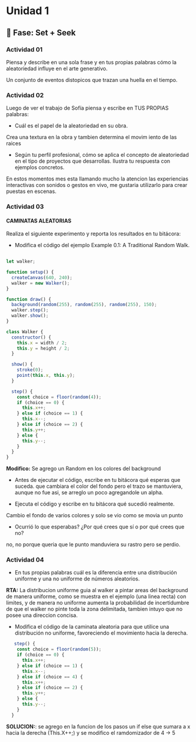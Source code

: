 # Unidad 1

## 🔎 Fase: Set + Seek

### Actividad 01

Piensa y describe en una sola frase y en tus propias palabras cómo la aleatoriedad influye en el arte generativo.

Un conjunto de eventos distopicos que trazan una huella en el tiempo.

### Actividad 02

Luego de ver el trabajo de Sofía piensa y escribe en TUS PROPIAS palabras:

- Cuál es el papel de la aleatoriedad en su obra.

Crea una textura en la obra y tambien determina el movim iento de las raices
  
- Según tu perfil profesional, cómo se aplica el concepto de aleatoriedad en el tipo de proyectos que desarrollas. Ilustra tu respuesta con ejemplos concretos.

En estos momentos mes esta llamando mucho la atencion las experiencias interactivas con sonidos o gestos en vivo, me gustaria utilizarlo para crear puestas en escenas.

### Actividad 03
#### CAMINATAS ALEATORIAS

Realiza el siguiente experimento y reporta los resultados en tu bitácora:

* Modifica el código del ejemplo Example 0.1: A Traditional Random Walk.

``` js
  
let walker;

function setup() {
  createCanvas(640, 240);
  walker = new Walker();
}

function draw() {
  background(random(255), random(255), random(255), 150);
  walker.step();
  walker.show();
}

class Walker {
  constructor() {
    this.x = width / 2;
    this.y = height / 2;
  }

  show() {
    stroke(0);
    point(this.x, this.y);
  }

  step() {
    const choice = floor(random(4));
    if (choice == 0) {
      this.x++;
    } else if (choice == 1) {
      this.x--;
    } else if (choice == 2) {
      this.y++;
    } else {
      this.y--;
    }
  }
}
```

**Modifico:** Se agrego un Random en los colores del background 
  
* Antes de ejecutar el código, escribe en tu bitácora qué esperas que suceda.
que cambiara el color del fondo pero el trazo se mantuviera, aunque no fue asi, se arreglo un poco agregandole un alpha.

* Ejecuta el código y escribe en tu bitácora qué sucedió realmente.

Cambio el fondo de varios colores y solo se vio como se movia un punto

* Ocurrió lo que esperabas? ¿Por qué crees que sí o por qué crees que no?

no, no porque queria que le punto manduviera su rastro pero se perdio.

### Actividad 04

* En tus propias palabras cuál es la diferencia entre una distribución uniforme y una no uniforme de números aleatorios.

**RTA:** La distribucion uniforme guia al walker a pintar areas del background de manera uniforme, como se muestra en el ejemplo (una linea recta) con limites, y de manera no uniforme aumenta la probabilidad de incertidumbre de que el walker no pinte toda la zona delimitada, tambien intuyo que no posee una direccion concisa.

* Modifica el código de la caminata aleatoria para que utilice una distribución no uniforme, favoreciendo el movimiento hacia la derecha.
``` js
   step() {
    const choice = floor(random(5));
    if (choice == 0) {
      this.x++;
    } else if (choice == 1) {
      this.x--;
    } else if (choice == 4) {
      this.x++;
    } else if (choice == 2) {
      this.y++;
    } else {
      this.y--;
    }
  }
```
**SOLUCION:**: se agrego en la funcion de los pasos un if else que sumara a x hacia la derecha (This.X++;) y se modifico el ramdomizador de 4 -> 5
